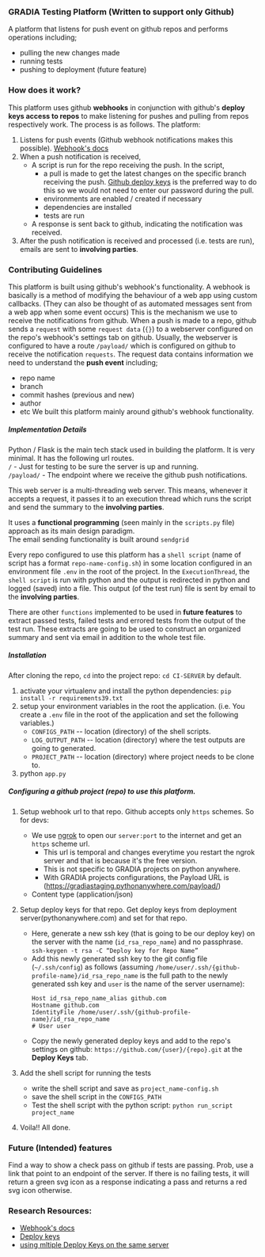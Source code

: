 ### GRADIA Testing Platform (Written to support only Github)
A platform that listens for push event on github repos and performs operations including;  
- pulling the new changes made
- running tests 
- pushing to deployment (future feature)


### How does it work?
This platform uses github **webhooks** in conjunction with github's **deploy keys access to repos** to
make listening for pushes and pulling from repos respectively work.
The process is as follows. The platform:
1. Listens for push events (Github webhook notifications makes this possible). [Webhook's docs](https://docs.github.com/en/developers/webhooks-and-events/webhooks/about-webhooks)
2. When a push notification is received, 
    - A script is run for the repo receiving the push. In the script,
        - a pull is made to get the latest changes on the specific branch receiving the push. [Github deploy keys](https://gist.github.com/zhujunsan/a0becf82ade50ed06115) is the preferred way to do this so we would not need to enter our password during the pull.
        - environments are enabled / created if necessary
        - dependencies are installed
        - tests are run
    - A response is sent back to github, indicating the notification was received.
3. After the push notification is received and processed (i.e. tests are run), emails are sent to **involving parties**.


### Contributing Guidelines
This platform is built using github's webhook's functionality. A webhook is basically is a method of modifying the behaviour of a web app using custom callbacks. (They can also be thought of as automated messages sent from a web app when some event occurs) This is the mechanism we use to receive the notifications from github. When a push is made to a repo, github sends a `request` with some `request data` (`{}`) to a webserver configured on the repo's webhook's settings tab on github. Usually, the webserver is configured to have a route `/payload/` which is configured on github to receive the notification `requests`. The request data contains information we need to understand the **push event** including;
- repo name
- branch
- commit hashes (previous and new)
- author
- etc
We built this platform mainly around github's webhook functionality.


##### Implementation Details
Python / Flask is the main tech stack used in building the platform. It is very minimal. 
It has the following url routes.   
`/`             -  Just for testing to be sure the server is up and running.    
`/payload/`     -  The endpoint where we receive the github push notifications.    

This web server is a multi-threading web server. This means, whenever it accepts a request, it passes it to an execution thread which runs the script and send the summary to the **involving parties**.

It uses a **functional programming** (seen mainly in the `scripts.py` file) approach as its main design paradigm.  
The email sending functionality is built around `sendgrid`  
  
Every repo configured to use this platform has a `shell script` (name of script has a format `repo-name-config.sh`) in some location configured in an environment file `.env` in the root of the project.
In the `ExecutionThread`, the `shell script` is run with python and the output is redirected in python and logged (saved) into 
a file. This output (of the test run) file is sent by email to the **involving parties**.

There are other `functions` implemented to be used in **future features** to extract passed tests, failed tests and errored tests from the output of the test run. These extracts are going to be used to construct an organized summary and sent via email in addition to the whole test file.


##### Installation
After cloning the repo, `cd` into the project repo: `cd CI-SERVER` by default.
1. activate your virtualenv and install the python dependencies: `pip install -r requirements39.txt`
2. setup your environment variables in the root the application. (i.e. You create a `.env` file in the root of the application and set the following variables.)
    - `CONFIGS_PATH` -- location (directory) of the shell scripts.
    - `LOG_OUTPUT_PATH` -- location (directory) where the test outputs are going to generated.
    - `PROJECT_PATH` -- location (directory) where project needs to be clone to.
3. python `app.py`


##### Configuring a github project (repo) to use this platform.
1. Setup webhook url to that repo.
    Github accepts only `https` schemes. So for devs:
    - We use [ngrok](https://ngrok.com/) to open our `server:port` to the internet and get an `https` scheme url.
        - This url is temporal and changes everytime you restart the ngrok server and that is because it's the free version.
        - This is not specific to GRADIA projects on python anywhere.
        - With GRADIA projects configurations, the Payload URL is (https://gradiastaging.pythonanywhere.com/payload/)
    - Content type (application/json)
2. Setup deploy keys for that repo. Get deploy keys from deployment server(pythonanywhere.com) and set for that repo.
    - Here, generate a new ssh key (that is going to be our deploy key) on the server with the name (`id_rsa_repo_name`) and no passphrase. `ssh-keygen -t rsa -C “Deploy key for Repo Name”`
    - Add this newly generated ssh key to the git config file (`~/.ssh/config`) as follows (assuming `/home/user/.ssh/{github-profile-name}/id_rsa_repo_name` is the full path to the newly generated ssh key and `user` is the name of the server username):
        ```
        Host id_rsa_repo_name_alias github.com
        Hostname github.com
        IdentityFile /home/user/.ssh/{github-profile-name}/id_rsa_repo_name
        # User user
        ```
    - Copy the newly generated deploy keys and add to the repo's settings on github: `https://github.com/{user}/{repo}.git` at the **Deploy Keys** tab.

3. Add the shell script for running the tests
    - write the shell script and save as `project_name-config.sh`
    - save the shell script in the `CONFIGS_PATH`
    - Test the shell script with the python script: `python run_script project_name`
3. Voila!! All done.



### Future (Intended) features
Find a way to show a check pass on github if tests are passing.
Prob, use a link that point to an endpoint of the server. If there
is no failing tests, it will return a green svg icon as a response 
indicating a pass and returns a red svg icon otherwise.


### Research Resources:
- [Webhook's docs](https://docs.github.com/en/developers/webhooks-and-events/webhooks/about-webhooks)
- [Deploy keys](https://gist.github.com/zhujunsan/a0becf82ade50ed06115)
- [using mltiple Deploy Keys on the same server](https://snipe.net/2013/04/11/multiple-github-deploy-keys-single-server/)
